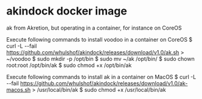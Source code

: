 # akindock docker image
ak from Akretion, but operating in a container, for instance on CoreOS


Execute following commands to install voodoo in a container on CoreOS
$ curl -L --fail https://github.com/whulshof/akindock/releases/download/v1.0/ak.sh > ~/voodoo
$ sudo mkdir -p /opt/bin
$ sudo mv ~/ak /opt/bin/
$ sudo chown root:root /opt/bin/ak
$ sudo chmod +x /opt/bin/ak

Execute following commands to install ak in a container on MacOS
$ curl -L --fail https://github.com/whulshof/akindock/releases/download/v1.0/ak-macos.sh > /usr/local/bin/ak
$ sudo chmod +x /usr/local/bin/ak

